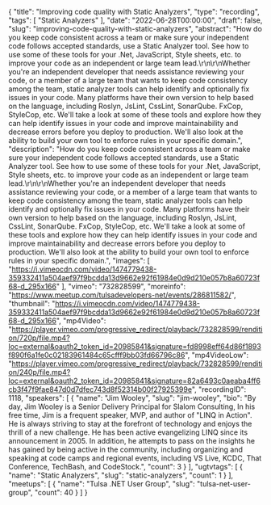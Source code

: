 {
  "title": "Improving code quality with Static Analyzers",
  "type": "recording",
  "tags": [
    "Static Analyzers"
  ],
  "date": "2022-06-28T00:00:00",
  "draft": false,
  "slug": "improving-code-quality-with-static-analyzers",
  "abstract": "How do you keep code consistent across a team or make sure your independent code follows accepted standards, use a Static Analyzer tool. See how to use some of these tools for your .Net, JavaScript, Style sheets, etc. to improve your code as an independent or large team lead.\r\n\r\nWhether you're an independent developer that needs assistance reviewing your code, or a member of a large team that wants to keep code consistency among the team, static analyzer tools can help identify and optionally fix issues in your code. Many platforms have their own version to help based on the language, including Roslyn, JsLint, CssLint, SonarQube. FxCop, StyleCop, etc. We'll take a look at some of these tools and explore how they can help identify issues in your code and improve maintainability and decrease errors before you deploy to production. We'll also look at the ability to build your own tool to enforce rules in your specific domain.",
  "description": "How do you keep code consistent across a team or make sure your independent code follows accepted standards, use a Static Analyzer tool. See how to use some of these tools for your .Net, JavaScript, Style sheets, etc. to improve your code as an independent or large team lead.\r\n\r\nWhether you're an independent developer that needs assistance reviewing your code, or a member of a large team that wants to keep code consistency among the team, static analyzer tools can help identify and optionally fix issues in your code. Many platforms have their own version to help based on the language, including Roslyn, JsLint, CssLint, SonarQube. FxCop, StyleCop, etc. We'll take a look at some of these tools and explore how they can help identify issues in your code and improve maintainability and decrease errors before you deploy to production. We'll also look at the ability to build your own tool to enforce rules in your specific domain.",
  "images": [
    "https://i.vimeocdn.com/video/1474779438-359332411a504aef97f9bcdda13d9662e92f61984e0d9d210e057b8a60723f68-d_295x166"
  ],
  "vimeo": "732828599",
  "moreinfo": "https://www.meetup.com/tulsadevelopers-net/events/286811582/",
  "thumbnail": "https://i.vimeocdn.com/video/1474779438-359332411a504aef97f9bcdda13d9662e92f61984e0d9d210e057b8a60723f68-d_295x166",
  "mp4Video": "https://player.vimeo.com/progressive_redirect/playback/732828599/rendition/720p/file.mp4?loc=external&oauth2_token_id=20985841&signature=fd8998eff64d86f1893f890f6a1fe0c02183961484c65cfff9bb03fd66796c86",
  "mp4VideoLow": "https://player.vimeo.com/progressive_redirect/playback/732828599/rendition/240p/file.mp4?loc=external&oauth2_token_id=20985841&signature=82a6493c0aeaba4ff6cb3f47f9fae847d0d7dfec743d8f52314b00f27925399e",
  "recordingID": 1118,
  "speakers": [
    {
      "name": "Jim Wooley",
      "slug": "jim-wooley",
      "bio": "By day, Jim Wooley is a Senior Delivery Principal for Slalom Consulting, In his free time, Jim is a frequent speaker, MVP, and author of \"LINQ in Action\". He is always striving to stay at the forefront of technology and enjoys the thrill of a new challenge. He has been active evangelizing LINQ since its announcement in 2005. In addition, he attempts to pass on the insights he has gained by being active in the community, including organizing and speaking at code camps and regional events, including VS Live, KCDC, That Conference, TechBash, and CodeStock.",
      "count": 3
    }
  ],
  "ugtvtags": [
    {
      "name": "Static Analyzers",
      "slug": "static-analyzers",
      "count": 1
    }
  ],
  "meetups": [
    {
      "name": "Tulsa .NET User Group",
      "slug": "tulsa-net-user-group",
      "count": 40
    }
  ]
}